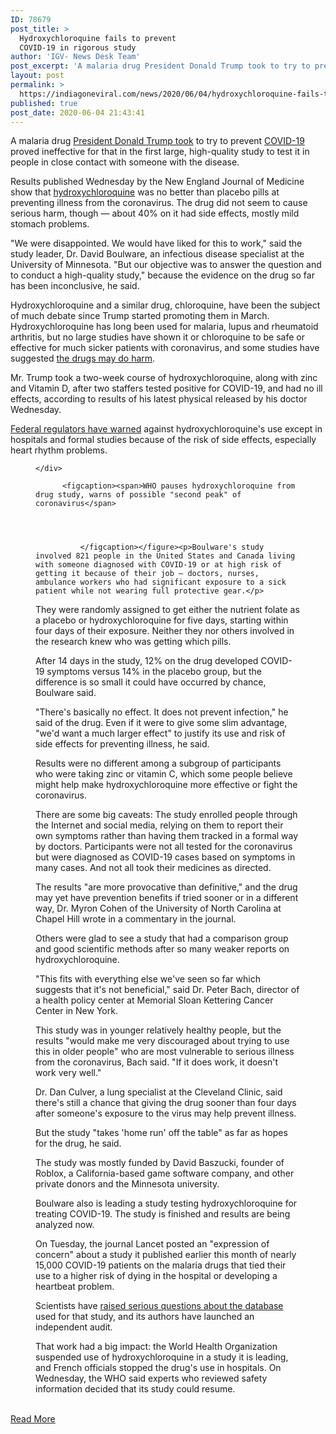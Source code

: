 ```yaml
---
ID: 78679
post_title: >
  Hydroxychloroquine fails to prevent
  COVID-19 in rigorous study
author: 'IGV- News Desk Team'
post_excerpt: 'A malaria drug President Donald Trump took to try to prevent COVID-19 proved ineffective for that in the first large, high-quality study to test it in people in close contact with someone with the disease. Results published Wednesday by the New England Journal of Medicine show that hydroxychloroquine was no better than placebo pills at&hellip;'
layout: post
permalink: >
  https://indiagoneviral.com/news/2020/06/04/hydroxychloroquine-fails-to-prevent-covid-19-in-rigorous-study/78679/india-gone-viral/
published: true
post_date: 2020-06-04 21:43:41
---
```

<section data-page="1" data-page-hidden="0" data-use-autolinker="true"><p>A malaria drug <span><a data-invalid-url-rewritten-http="" href="https://www.cbsnews.com/news/hydroxychloroquine-donald-trump-taking-drug-covid-19-prevention/" target="_blank" rel="noopener noreferrer">President Donald Trump took</a></span> to try to prevent <a data-invalid-url-rewritten-http="" data-vanity-rewritten="true" href="https://www.cbsnews.com/feature/coronavirus/" target="_blank" rel="noopener noreferrer">COVID-19</a> proved ineffective for that in the first large, high-quality study to test it in people in close contact with someone with the disease.</p>
<p>Results published Wednesday by the New England Journal of Medicine show that <span><a data-invalid-url-rewritten-http="" href="https://www.cbsnews.com/news/coronavirus-hydroxychloroquine-study-more-deaths-no-benefit-drug-touted-trump/" target="_blank" rel="noopener noreferrer">hydroxychloroquine</a></span> was no better than placebo pills at preventing illness from the coronavirus. The drug did not seem to cause serious harm, though — about 40% on it had side effects, mostly mild stomach problems.</p><p>"We were disappointed. We would have liked for this to work," said the study leader, Dr. David Boulware, an infectious disease specialist at the University of Minnesota. "But our objective was to answer the question and to conduct a high-quality study," because the evidence on the drug so far has been inconclusive, he said.</p>
<p>Hydroxychloroquine and a similar drug, chloroquine, have been the subject of much debate since Trump started promoting them in March. Hydroxychloroquine has long been used for malaria, lupus and rheumatoid arthritis, but no large studies have shown it or chloroquine to be safe or effective for much sicker patients with coronavirus, and some studies have suggested <span><a data-invalid-url-rewritten-http="" href="https://www.cbsnews.com/news/france-bans-use-of-hydroxychloroquine-drug-touted-by-trump-to-treat-coronavirus/" target="_blank" rel="noopener noreferrer">the drugs may do harm</a></span>.</p><p>Mr. Trump took a two-week course of hydroxychloroquine, along with zinc and Vitamin D, after two staffers tested positive for COVID-19, and had no ill effects, according to results of his latest physical released by his doctor Wednesday.</p><p><span><a data-invalid-url-rewritten-http="" href="https://www.cbsnews.com/news/coronavirus-fda-warning-hydroxychloroquine-treating-covid-19/" target="_blank" rel="noopener noreferrer">Federal regulators have warned</a></span> against hydroxychloroquine's use except in hospitals and formal studies because of the risk of side effects, especially heart rhythm problems.</p><figure><div>
      

        





    



    </div>

          <figcaption><span>WHO pauses hydroxychloroquine from drug study, warns of possible "second peak" of coronavirus</span>

                  
        
        
              </figcaption></figure><p>Boulware's study involved 821 people in the United States and Canada living with someone diagnosed with COVID-19 or at high risk of getting it because of their job — doctors, nurses, ambulance workers who had significant exposure to a sick patient while not wearing full protective gear.</p>
<p>They were randomly assigned to get either the nutrient folate as a placebo or hydroxychloroquine for five days, starting within four days of their exposure. Neither they nor others involved in the research knew who was getting which pills.</p><p>After 14 days in the study, 12% on the drug developed COVID-19 symptoms versus 14% in the placebo group, but the difference is so small it could have occurred by chance, Boulware said.</p><p>"There's basically no effect. It does not prevent infection," he said of the drug. Even if it were to give some slim advantage, "we'd want a much larger effect" to justify its use and risk of side effects for preventing illness, he said.</p><p>Results were no different among a subgroup of participants who were taking zinc or vitamin C, which some people believe might help make hydroxychloroquine more effective or fight the coronavirus.</p><p>There are some big caveats: The study enrolled people through the Internet and social media, relying on them to report their own symptoms rather than having them tracked in a formal way by doctors. Participants were not all tested for the coronavirus but were diagnosed as COVID-19 cases based on symptoms in many cases. And not all took their medicines as directed.</p><p>The results "are more provocative than definitive," and the drug may yet have prevention benefits if tried sooner or in a different way, Dr. Myron Cohen of the University of North Carolina at Chapel Hill wrote in a commentary in the journal.</p><p>Others were glad to see a study that had a comparison group and good scientific methods after so many weaker reports on hydroxychloroquine.</p>
<p>"This fits with everything else we've seen so far which suggests that it's not beneficial," said Dr. Peter Bach, director of a health policy center at Memorial Sloan Kettering Cancer Center in New York.</p><p>This study was in younger relatively healthy people, but the results "would make me very discouraged about trying to use this in older people" who are most vulnerable to serious illness from the coronavirus, Bach said. "If it does work, it doesn't work very well."</p><p>Dr. Dan Culver, a lung specialist at the Cleveland Clinic, said there's still a chance that giving the drug sooner than four days after someone's exposure to the virus may help prevent illness.</p><p>But the study "takes 'home run' off the table" as far as hopes for the drug, he said.</p><p>The study was mostly funded by David Baszucki, founder of Roblox, a California-based game software company, and other private donors and the Minnesota university.</p><p>Boulware also is leading a study testing hydroxychloroquine for treating COVID-19. The study is finished and results are being analyzed now.</p><p>On Tuesday, the journal Lancet posted an "expression of concern" about a study it published earlier this month of nearly 15,000 COVID-19 patients on the malaria drugs that tied their use to a higher risk of dying in the hospital or developing a heartbeat problem.</p>
<p>Scientists have <span><a data-invalid-url-rewritten-http="" href="https://www.cbsnews.com/news/hydroxychloroquine-studies-concerns-treating-coronavirus-covid-19/" target="_blank" rel="noopener noreferrer">raised serious questions about the database</a></span> used for that study, and its authors have launched an independent audit.</p><p>That work had a big impact: the World Health Organization suspended use of hydroxychloroquine in a study it is leading, and French officials stopped the drug's use in hospitals. On Wednesday, the WHO said experts who reviewed safety information decided that its study could resume.</p></section><br/><a href="https://www.cbsnews.com/news/hydroxychloroquine-coronavirus-prevention-covid-19-study/" class="button purchase" rel="nofollow noopener noreferrer" target="_blank">Read More</a>